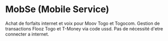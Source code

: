 # MobSe (Mobile Service)

Achat de forfaits internet et voix pour Moov Togo et Togocom.
Gestion de transactions Flooz Togo et T-Money via code ussd. 
Pas de nécessité d'etre connecter a internet.
